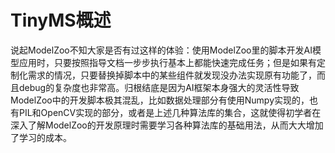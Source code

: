 # TinyMS概述

说起ModelZoo不知大家是否有过这样的体验：使用ModelZoo里的脚本开发AI模型应用时，只要按照指导文档一步步执行基本上都能快速完成任务；但是如果有定制化需求的情况，只要替换掉脚本中的某些组件就发现没办法实现原有功能了，而且debug的复杂度也非常高。归根结底是因为AI框架本身强大的灵活性导致ModelZoo中的开发脚本极其混乱，比如数据处理部分有使用Numpy实现的，也有PIL和OpenCV实现的部分，或者是上述几种算法库的集合，这就使得初学者在深入了解ModelZoo的开发原理时需要学习各种算法库的基础用法，从而大大增加了学习的成本。
